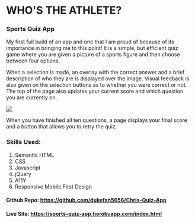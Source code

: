 # WHO'S THE ATHLETE?

### Sports Quiz App
My first full build of an app and one that I am proud of because of its importance in bringing me to this point! 
It is a simple, but efficient quiz game where you are given a picture of a sports figure and then choose between four options.

When a selection is made, an overlay with the correct answer and a brief description of who they are is displayed over the image.
Visual feedback is also given on the selection buttons as to whether you were correct or not. The top of the page also updates your
current score and which question you are currently on.

![](https://user-images.githubusercontent.com/34799623/56157598-e2b43880-5f8d-11e9-8b21-329a6fcc8dbb.jpg)

When you have finished all ten questions, a page displays your final score and a button that allows you to retry the quiz.

### Skills Used: 
  1. Semantic HTML
  2. CSS
  3. Javascript
  4. jQuery
  5. A11Y
  6. Responsive Mobile First Design

#### Github Repo: https://github.com/dukefan5656/Chris-Quiz-App

#### Live Site: https://sports-quiz-app.herokuapp.com/index.html
